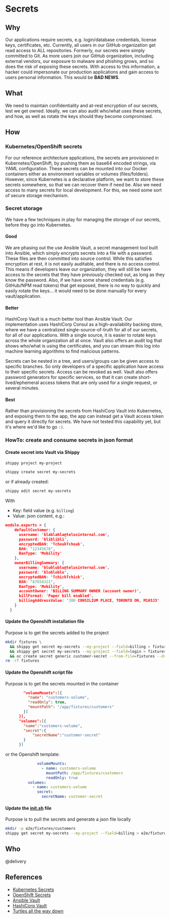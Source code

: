 # Secrets

## Why

Our applications require secrets, e.g. login/database credentials, license keys, certificates, etc. Currently, all users in our GitHub organization get read access to ALL repositories. Formerly, our secrets were simply committed to Git. As more users join our GitHub organization, including external vendors, our exposure to malware and phishing grows, and so does the risk of exposing these secrets. With access to this information, a hacker could impersonate our production applications and gain access to users personal information. This would be **BAD NEWS**.

## What

We need to maintain confidentiality and at-rest encryption of our secrets, lest we get owned. Ideally, we can also audit who/what uses these secrets, and how, as well as rotate the keys should they become compromised.

## How

### Kubernetes/OpenShift secrets

For our reference architecture applications, the secrets are provisioned in Kubernetes/OpenShift, by pushing them as base64 encoded strings, via YAML configuration. These secrets can be mounted into our Docker containers either as environment variables or volumes (files/folders). However, since Kubernetes is a declarative platform, we want to store these secrets somewhere, so that we can recover them if need be. Also we need access to many secrets for local development. For this, we need some sort of secure storage mechanism.

### Secret storage

We have a few techniques in play for managing the storage of our secrets, before they go into Kubernetes.

#### Good

We are phasing out the use Ansible Vault, a secret management tool built into Ansible, which simply encrypts secrets into a file with a password. These files are then committed into source control. While this satisfies encryption at rest, it is not easily auditable, and there is no access control. This means if developers leave our organization, they will still be have access to the secrets that they have previously checked out, as long as they know the password. Also, if we have some shared credentials (e.g. GitHub/NPM read tokens) that get exposed, there is no way to quickly and easily rotate the keys... it would need to be done manually for every vault/application.

#### Better

HashiCorp Vault is a much better tool than Ansible Vault. Our implementation uses HashiCorp Consul as a high-availability backing store, where we have a centralized single-source-of-truth for all of our secrets, for all of our applications. With a single source, it is easier to rotate keys across the whole organization all at once. Vault also offers an audit log that shows who/what is using the certificates, and you can stream this log into machine learning algorithms to find malicious patterns.

Secrets can be nested in a tree, and users/groups can be given access to specific branches. So only developers of a specific application have access to their specific secrets. Access can be revoked as well. Vault also offers password generators for specific services, so that it can create short-lived/ephemeral access tokens that are only used for a single request, or several minutes.

#### Best

Rather than provisioning the secrets from HashiCorp Vault into Kubernetes, and exposing them to the app, the app can instead get a Vault access token and query it directly for secrets. We have not tested this capability yet, but it's where we'd like to go `:)`.

### HowTo: create and consume secrets in json format

#### Create secret into Vault via Shippy

```bash
shippy project my-project
```
```bash
shippy create secret my-secrets
```
or if already created:
```bash
shippy edit secret my-secrets
```
With
- Key: field value (e.g. `billing`)
- Value: json content, e.g.:
```json
module.exports = {
    defaultCustomer: {
      username: 'blablabla@telusinternal.com',
      password: 'bliblibli',
      encryptedBAN: 'TchoukTchouk',
      BAN: '12345678',
      BanType: 'Mobility'
    },
    ownerBillingSummary: {
      username: 'blublublu@telusinternal.com',
      password: 'blobloblo',
      encryptedBAN: 'TchickTchick',
      BAN: '87654321',
      BanType: 'Mobility',
      accountOwner: 'BILLING SUMMARY OWNER (account owner)',
      billFormat: 'Paper bill enabled',
      billingAddressValue: '300 CONSILIUM PLACE, TORONTO ON, M1H3J3'
    }
  }
```

#### Update the Openshift installation file
Purpose is to get the secrets added to the project

```bash
mkdir fixtures \
  && shippy get secret my-secrets --my-project --field=billing > fixtures/billing.js \
  && shippy get secret my-secrets --my-project --field=login > fixtures/login.js \
  && oc create secret generic customer-secret --from-file=fixtures --dry-run -o yaml | oc apply -f -
rm -rf fixtures
```

#### Update the Openshift script file
Purpose is to get the secrets mounted in the container

```json
        "volumeMounts":[{
          "name": "customers-volume",
          "readOnly": true,
          "mountPath": "/app/fixtures/customers"
        }]
      }],
      "volumes":[{
        "name":"customers-volume",
        "secret":{
            "secretName":"customer-secret"
        }
      }]
```
or the Openshift template:
```yml
              volumeMounts:
                - name: customers-volume
                  mountPath: /app/fixtures/customers
                  readOnly: true
          volumes:
            - name: customers-volume
              secret:
                secretName: customer-secret
```

#### Update the [init.sh](init.sh) file 
Purpose is to pull the secrets and generate a json file locally

```bash
mkdir -p e2e/fixtures/customers
shippy get secret my-secrets --my-project --field=billing > e2e/fixtures/customers/billing.js
```

## Who

@delivery

## References

- [Kubernetes Secrets](https://kubernetes.io/docs/concepts/configuration/secret/)
- [OpenShift Secrets](https://docs.openshift.com/container-platform/3.4/dev_guide/secrets.html)
- [Ansible Vault](http://docs.ansible.com/ansible/playbooks_vault.html)
- [HashiCorp Vault](https://www.vaultproject.io/)
- [Turtles all the way down](https://www.youtube.com/watch?v=OUSvv2maMYI)
